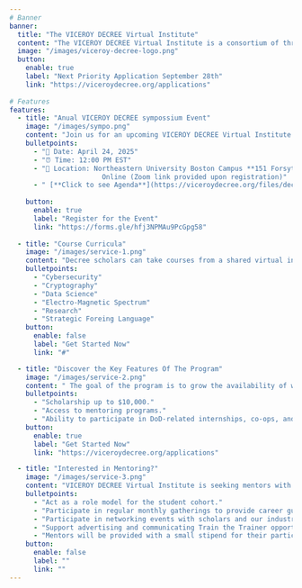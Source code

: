 ```yaml
---
# Banner
banner:
  title: "The VICEROY DECREE Virtual Institute"
  content: "The VICEROY DECREE Virtual Institute is a consortium of three universities to provide a shared curriculum across various academic domains to transform the public and private sector."
  image: "/images/viceroy-decree-logo.png"
  button:
    enable: true
    label: "Next Priority Application September 28th"
    link: "https://viceroydecree.org/applications"
  
# Features
features:
  - title: "Anual VICEROY DECREE sympossium Event"
    image: "/images/sympo.png"
    content: "Join us for an upcoming VICEROY DECREE Virtual Institute Sympossium."
    bulletpoints:
      - "📅 Date: April 24, 2025"
      - "⏰ Time: 12:00 PM EST"
      - "📍 Location: Northeastern University Boston Campus **151 Forsyth Building** \n
                       Online (Zoom link provided upon registration)"
      - " [**Click to see Agenda**](https://viceroydecree.org/files/decreeagenda2025.pdf)" 
  
    button:
      enable: true
      label: "Register for the Event"
      link: "https://forms.gle/hfj3NPMAu9PcGpg58"
  
  - title: "Course Curricula"
    image: "/images/service-1.png"
    content: "Decree scholars can take courses from a shared virtual institute curriculum, depending on their background to complement their skills and knowledge, across the following academic disciplines:"
    bulletpoints:
      - "Cybersecurity"
      - "Cryptography"
      - "Data Science"
      - "Electro-Magnetic Spectrum"
      - "Research"
      - "Strategic Foreing Language"
    button:
      enable: false
      label: "Get Started Now"
      link: "#"

  - title: "Discover the Key Features Of The Program"
    image: "/images/service-2.png"
    content: " The goal of the program is to grow the availability of well-qualified and trained students with essential knowledge, skills, and abilities required to plan, synchronize, and lead DoD-related cyber and EMS operations. Some of the key features are:"
    bulletpoints:
      - "Scholarship up to $10,000."
      - "Access to mentoring programs."
      - "Ability to participate in DoD-related internships, co-ops, and post-graduation employment opportunities."
    button:
      enable: true
      label: "Get Started Now"
      link: "https://viceroydecree.org/applications"

  - title: "Interested in Mentoring?"
    image: "/images/service-3.png"
    content: "VICEROY DECREE Virtual Institute is seeking mentors with backgrounds in Cybersecurity, Electromagnetic Spectrum, Cryptography, and/or Data Science."
    bulletpoints:
      - "Act as a role model for the student cohort."
      - "Participate in regular monthly gatherings to provide career guidance in DoD and DIB careers."
      - "Participate in networking events with scholars and our industry partners and in DECREE informational sessions with high school students."
      - "Support advertising and communicating Train the Trainer opportunities to community colleges."
      - "Mentors will be provided with a small stipend for their participation and efforts."
    button:
      enable: false
      label: ""
      link: ""
---
```

